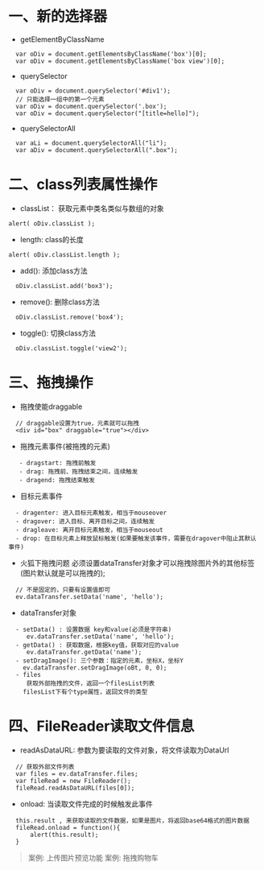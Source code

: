 # 一、新的选择器
  - getElementByClassName
```
  var oDiv = document.getElementsByClassName('box')[0];
  var oDiv = document.getElementsByClassName('box view')[0];
```

  - querySelector
```
  var oDiv = document.querySelector('#div1');
  // 只能选择一组中的第一个元素
  var oDiv = document.querySelector('.box');
  var oDiv = document.querySelector("[title=hello]");
```

  - querySelectorAll
```
  var aLi = document.querySelectorAll("li");
  var aDiv = document.querySelectorAll(".box");
```

# 二、class列表属性操作
  - classList： 获取元素中类名类似与数组的对象
  ```
  alert( oDiv.classList );
```
  - length: class的长度
  ```
alert( oDiv.classList.length );
```

  - add(): 添加class方法
```
  oDiv.classList.add('box3');
```

  - remove(): 删除class方法
```
  oDiv.classList.remove('box4');
```

  - toggle(): 切换class方法
```
  oDiv.classList.toggle('view2');
```

# 三、拖拽操作
- 拖拽使能draggable
```
  // draggable设置为true，元素就可以拖拽
  <div id="box" draggable="true"></div>
```

- 拖拽元素事件(被拖拽的元素)
```
   - dragstart: 拖拽前触发 
   - drag: 拖拽前、拖拽结束之间，连续触发
   - dragend: 拖拽结束触发
```

- 目标元素事件
```
  - dragenter: 进入目标元素触发，相当于mouseover
  - dragover: 进入目标、离开目标之间，连续触发
  - dragleave: 离开目标元素触发，相当于mouseout
  - drop: 在目标元素上释放鼠标触发(如果要触发该事件，需要在dragover中阻止其默认事件)
```

- 火狐下拖拽问题
 必须设置dataTransfer对象才可以拖拽除图片外的其他标签(图片默认就是可以拖拽的);
```
  // 不是固定的，只要有设置值即可
  ev.dataTransfer.setData('name', 'hello');
```

- dataTransfer对象
```
  - setData() : 设置数据 key和value(必须是字符串)
     ev.dataTransfer.setData('name', 'hello');
  - getData() : 获取数据，根据key值，获取对应的value
     ev.dataTransfer.getData('name');
  - setDragImage(): 三个参数：指定的元素，坐标X，坐标Y
    ev.dataTransfer.setDragImage(oBt, 0, 0);
  - files
     获取外部拖拽的文件，返回一个filesList列表
    filesList下有个type属性，返回文件的类型
```

# 四、FileReader读取文件信息
- readAsDataURL:  参数为要读取的文件对象，将文件读取为DataUrl 
```
  // 获取外部文件列表
  var files = ev.dataTransfer.files;
  var fileRead = new FileReader();
  fileRead.readAsDataURL(files[0]);
```

- onload: 当读取文件完成的时候触发此事件
```
  this.result , 来获取读取的文件数据，如果是图片，将返回base64格式的图片数据
  fileRead.onload = function(){
      alert(this.result);
  }
```
> 案例: 上传图片预览功能 
案例: 拖拽购物车